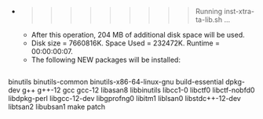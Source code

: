 * >>>>>>>>> Running inst-xtra-ta-lib.sh ...
  * After this operation, 204 MB of additional disk space will be used.
  * Disk size = 7660816K. Space Used = 232472K. Runtime = 00:00:00:07.
  * The following NEW packages will be installed:
  ```bash
binutils binutils-common binutils-x86-64-linux-gnu build-essential dpkg-dev
g++ g++-12 gcc gcc-12 libasan8
libbinutils libcc1-0 libctf0 libctf-nobfd0 libdpkg-perl
libgcc-12-dev libgprofng0 libitm1 liblsan0 libstdc++-12-dev
libtsan2 libubsan1 make patch
  ```
